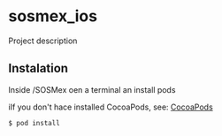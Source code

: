 # sosmex_ios

Project description

## Instalation

Inside /SOSMex oen a terminal an install pods 

iIf you don't hace installed CocoaPods, see: [CocoaPods](https://cocoapods.org/)

```bash
$ pod install
```
